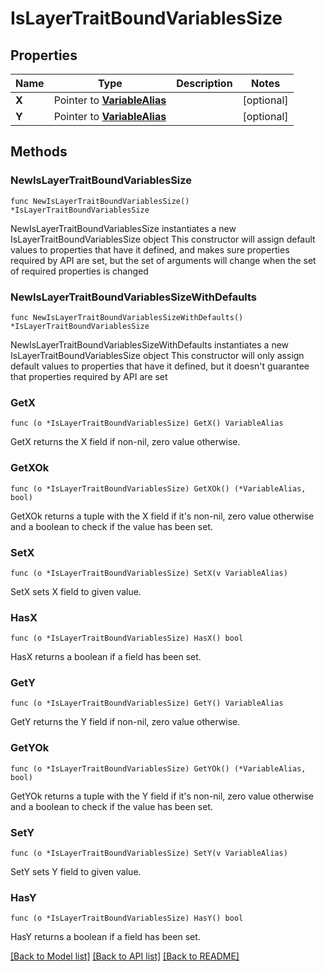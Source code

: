 # IsLayerTraitBoundVariablesSize

## Properties

Name | Type | Description | Notes
------------ | ------------- | ------------- | -------------
**X** | Pointer to [**VariableAlias**](VariableAlias.md) |  | [optional] 
**Y** | Pointer to [**VariableAlias**](VariableAlias.md) |  | [optional] 

## Methods

### NewIsLayerTraitBoundVariablesSize

`func NewIsLayerTraitBoundVariablesSize() *IsLayerTraitBoundVariablesSize`

NewIsLayerTraitBoundVariablesSize instantiates a new IsLayerTraitBoundVariablesSize object
This constructor will assign default values to properties that have it defined,
and makes sure properties required by API are set, but the set of arguments
will change when the set of required properties is changed

### NewIsLayerTraitBoundVariablesSizeWithDefaults

`func NewIsLayerTraitBoundVariablesSizeWithDefaults() *IsLayerTraitBoundVariablesSize`

NewIsLayerTraitBoundVariablesSizeWithDefaults instantiates a new IsLayerTraitBoundVariablesSize object
This constructor will only assign default values to properties that have it defined,
but it doesn't guarantee that properties required by API are set

### GetX

`func (o *IsLayerTraitBoundVariablesSize) GetX() VariableAlias`

GetX returns the X field if non-nil, zero value otherwise.

### GetXOk

`func (o *IsLayerTraitBoundVariablesSize) GetXOk() (*VariableAlias, bool)`

GetXOk returns a tuple with the X field if it's non-nil, zero value otherwise
and a boolean to check if the value has been set.

### SetX

`func (o *IsLayerTraitBoundVariablesSize) SetX(v VariableAlias)`

SetX sets X field to given value.

### HasX

`func (o *IsLayerTraitBoundVariablesSize) HasX() bool`

HasX returns a boolean if a field has been set.

### GetY

`func (o *IsLayerTraitBoundVariablesSize) GetY() VariableAlias`

GetY returns the Y field if non-nil, zero value otherwise.

### GetYOk

`func (o *IsLayerTraitBoundVariablesSize) GetYOk() (*VariableAlias, bool)`

GetYOk returns a tuple with the Y field if it's non-nil, zero value otherwise
and a boolean to check if the value has been set.

### SetY

`func (o *IsLayerTraitBoundVariablesSize) SetY(v VariableAlias)`

SetY sets Y field to given value.

### HasY

`func (o *IsLayerTraitBoundVariablesSize) HasY() bool`

HasY returns a boolean if a field has been set.


[[Back to Model list]](../README.md#documentation-for-models) [[Back to API list]](../README.md#documentation-for-api-endpoints) [[Back to README]](../README.md)


